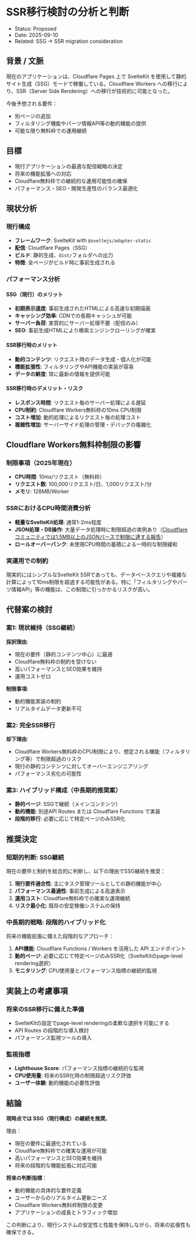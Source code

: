 # SSR移行検討の分析と判断

- Status: Proposed
- Date: 2025-09-10
- Related: SSG -> SSR migration consideration

## 背景 / 文脈

現在のアプリケーションは、Cloudflare Pages 上で SvelteKit を使用して静的サイト生成（SSG）モードで稼働している。Cloudflare Workers への移行により、SSR（Server Side Rendering）への移行が技術的に可能となった。

今後予想される要件：

- 別ページの追加
- フィルタリング機能やパーツ情報API等の動的機能の提供
- 可能な限り無料枠での運用継続

## 目標

- 現行アプリケーションの最適な配信戦略の決定
- 将来の機能拡張への対応
- Cloudflare無料枠での継続的な運用可能性の確保
- パフォーマンス・SEO・開発生産性のバランス最適化

## 現状分析

### 現行構成

- **フレームワーク**: SvelteKit with `@sveltejs/adapter-static`
- **配信**: Cloudflare Pages（SSG）
- **ビルド**: 静的生成、`dist/`フォルダへの出力
- **特徴**: 全ページがビルド時に事前生成される

### パフォーマンス分析

#### SSG（現行）のメリット

- **初期表示速度**: 事前生成されたHTMLによる高速な初期描画
- **キャッシング効率**: CDNでの長期キャッシュが可能
- **サーバー負荷**: 実質的にサーバー処理不要（配信のみ）
- **SEO**: 事前生成HTMLにより検索エンジンクローリングが確実

#### SSR移行時のメリット

- **動的コンテンツ**: リクエスト時のデータ生成・個人化が可能
- **機能拡張性**: フィルタリングやAPI機能の実装が容易
- **データの鮮度**: 常に最新の情報を提供可能

#### SSR移行時のデメリット・リスク

- **レスポンス時間**: リクエスト毎のサーバー処理による遅延
- **CPU制約**: Cloudflare Workers無料枠の10ms CPU制限
- **コスト増加**: 動的処理によるリクエスト毎の処理コスト
- **複雑性増加**: サーバーサイド処理の管理・デバッグの複雑化

## Cloudflare Workers無料枠制限の影響

### 制限事項（2025年現在）

- **CPU時間**: 10ms/リクエスト（無料枠）
- **リクエスト数**: 100,000リクエスト/日、1,000リクエスト/分
- **メモリ**: 128MB/Worker

### SSRにおけるCPU時間消費分析

- **軽量なSvelteKit処理**: 通常1-2ms程度
- **JSON処理・DB操作**: 大量データ処理時に制限超過の実例あり（[Cloudflareコミュニティでは1.5MB以上のJSONパースで制限に達する報告](https://community.cloudflare.com/t/worker-and-streaming-json/26509)）
- **ロールオーバーバンク**: 未使用CPU時間の蓄積による一時的な制限緩和

### 実運用での制約

現実的にはシンプルなSvelteKit SSRであっても、データベースクエリや複雑な計算によって10ms制限を超過する可能性がある。特に「フィルタリングやパーツ情報API」等の機能は、この制限に引っかかるリスクが高い。

## 代替案の検討

### 案1: 現状維持（SSG継続）

**採択理由**:

- 現在の要件（静的コンテンツ中心）に最適
- Cloudflare無料枠の制約を受けない
- 高いパフォーマンスとSEO効果を維持
- 運用コストゼロ

**制限事項**:

- 動的機能実装の制約
- リアルタイムデータ更新不可

### 案2: 完全SSR移行

**却下理由**:

- Cloudflare Workers無料枠のCPU制限により、想定される機能（フィルタリング等）で制限超過のリスク
- 現行の静的コンテンツに対してオーバーエンジニアリング
- パフォーマンス劣化の可能性

### 案3: ハイブリッド構成（中長期的推奨案）

- **静的ページ**: SSGで継続（メインコンテンツ）
- **動的機能**: 別途API Routes または Cloudflare Functions で実装
- **段階的移行**: 必要に応じて特定ページのみSSR化

## 推奨決定

### 短期的判断: **SSG継続**

現在の要件と制約を総合的に判断し、以下の理由でSSG継続を推奨：

1. **現行要件適合性**: 主にタスク管理ツールとしての静的機能が中心
2. **パフォーマンス最適性**: 事前生成による高速表示
3. **運用コスト**: Cloudflare無料枠での確実な運用継続
4. **リスク最小化**: 既存の安定稼働システムの保持

### 中長期的戦略: **段階的ハイブリッド化**

将来の機能拡張に備えた段階的なアプローチ：

1. **API機能**: Cloudflare Functions / Workers を活用した API エンドポイント
2. **動的ページ**: 必要に応じて特定ページのみSSR化（SvelteKitのpage-level rendering選択）
3. **モニタリング**: CPU使用量とパフォーマンス指標の継続的監視

## 実装上の考慮事項

### 将来のSSR移行に備えた準備

- SvelteKitの設定でpage-level renderingの柔軟な選択を可能にする
- API Routes の段階的な導入検討
- パフォーマンス監視ツールの導入

### 監視指標

- **Lighthouse Score**: パフォーマンス指標の継続的な監視
- **CPU使用量**: 将来のSSR化時の制限超過リスク評価
- **ユーザー体験**: 動的機能の必要性評価

## 結論

**現時点では SSG（現行構成）の継続を推奨**。

理由：

- 現在の要件に最適化されている
- Cloudflare無料枠での確実な運用が可能
- 高いパフォーマンスとSEO効果を維持
- 将来の段階的な機能拡張に対応可能

**将来の判断指標**：

- 動的機能の具体的な要件定義
- ユーザーからのリアルタイム更新ニーズ
- Cloudflare Workers無料枠制限の変更
- アプリケーションの成長とトラフィック増加

この判断により、現行システムの安定性と性能を保持しながら、将来の拡張性も確保できる。
